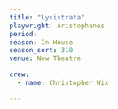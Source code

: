 ```yaml
---
title: "Lysistrata"
playwright: Aristophanes
period: 
season: In House
season_sort: 310
venue: New Theatre

crew:
  - name: Christopher Wix

---
```


